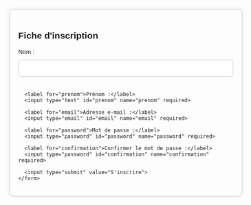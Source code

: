 <!DOCTYPE html>
<html>
<head>
  <title>Fiche d'inscription</title>
  <style>
    body {
      font-family: Arial, sans-serif;
    }
    .container {
      width: 500px;
      margin: 40px auto;
      padding: 20px;
      border: 1px solid #ccc;
      border-radius: 10px;
      box-shadow: 0 0 10px rgba(0, 0, 0, 0.1);
    }
    label {
      display: block;
      margin-bottom: 10px;
    }
    input[type="text"], input[type="email"], input[type="password"] {
      width: 100%;
      height: 40px;
      margin-bottom: 20px;
      padding: 10px;
      border: 1px solid #ccc;
      border-radius: 5px;
    }
    input[type="submit"] {
      width: 100%;
      height: 40px;
      background-color: #4CAF50;
      color: #fff;
      padding: 10px;
      border: none;
      border-radius: 5px;
      cursor: pointer;
    }
    input[type="submit"]:hover {
      background-color: #3e8e41;
    }
  </style>
</head>
<body>
  <div class="container">
    <h2>Fiche d'inscription</h2>
    <form>
      <label for="nom">Nom :</label>
      <input type="text" id="nom" name="nom" required>

      <label for="prenom">Prénom :</label>
      <input type="text" id="prenom" name="prenom" required>

      <label for="email">Adresse e-mail :</label>
      <input type="email" id="email" name="email" required>

      <label for="password">Mot de passe :</label>
      <input type="password" id="password" name="password" required>

      <label for="confirmation">Confirmer le mot de passe :</label>
      <input type="password" id="confirmation" name="confirmation" required>

      <input type="submit" value="S'inscrire">
    </form>
  </div>
</body>
</html>
